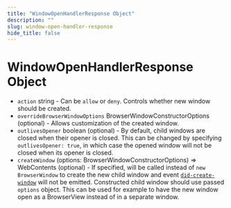 ```yaml
---
title: "WindowOpenHandlerResponse Object"
description: ""
slug: window-open-handler-response
hide_title: false
---
```


# WindowOpenHandlerResponse Object

* `action` string - Can be `allow` or `deny`. Controls whether new window should be created.
* `overrideBrowserWindowOptions` BrowserWindowConstructorOptions (optional) - Allows customization of the created window.
* `outlivesOpener` boolean (optional) - By default, child windows are closed when their opener is closed. This can be
  changed by specifying `outlivesOpener: true`, in which case the opened window will not be closed when its opener is closed.
* `createWindow` (options: BrowserWindowConstructorOptions) => WebContents (optional) - If specified, will be called instead of `new BrowserWindow` to create the new child window and event [`did-create-window`](latest/api/web-contents.md#event-did-create-window) will not be emitted. Constructed child window should use passed `options` object. This can be used for example to have the new window open as a BrowserView instead of in a separate window.
